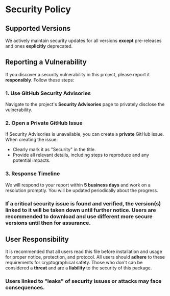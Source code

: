 # Security Policy

## Supported Versions

We actively maintain security updates for all versions **except** pre-releases and ones **explicitly** deprecated.

## Reporting a Vulnerability

If you discover a security vulnerability in this project, please report it **responsibly**. Follow these steps:

### 1. Use GitHub Security Advisories

Navigate to the project's **Security Advisories** page to privately disclose the vulnerability.

### 2. Open a Private GitHub Issue

If Security Advisories is unavailable, you can create a **private** GitHub issue. When creating the issue:

- Clearly mark it as "Security" in the title.
- Provide all relevant details, including steps to reproduce and any potential impacts.

### 3. Response Timeline

We will respond to your report within **5 business days** and work on a resolution promptly. You will be updated periodically about the progress.

### If a critical security issue is found and verified, the version(s) linked to it will be taken down until further notice. Users are recommended to download and use different **more** secure versions until then for assurance.

## User Responsibility

It is recommended that all users read this file before installation and usage for proper notice, protection, and protocol. All users should **adhere** to these requirements for cryptographical safety. Those who don't can be considered a **threat** and are a **liability** to the security of this package.

### **Users linked to "leaks" of security issues or attacks may face consequences.**
